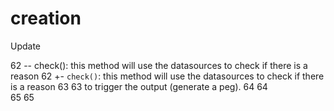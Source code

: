 creation
========

Update
 
62		-- check(): this method will use the datasources to check if there is a reason
62	+- `check()`: this method will use the datasources to check if there is a reason
63	63	 to trigger the output (generate a peg).
64	64	 
65	65	 
